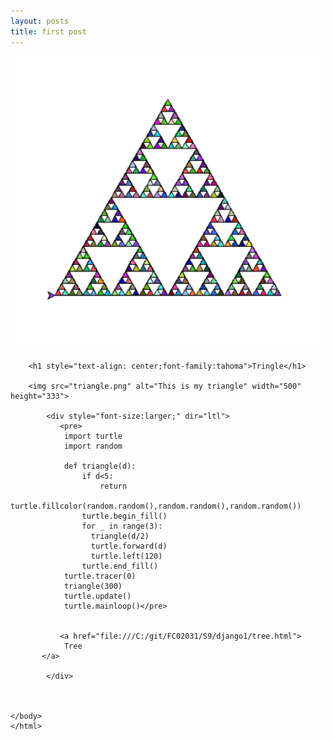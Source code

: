 ```yaml
---
layout: posts
title: first post
---
```


![alt text](../assets/images/triangle.png)
<html>
    <head>
        <title>triangle</title>
    </head>
    <body>
        
        <h1 style="text-align: center;font-family:tahoma">Tringle</h1>
        
        <img src="triangle.png" alt="This is my triangle" width="500" height="333">
        
            <div style="font-size:larger;" dir="ltl">
               <pre>
                import turtle
                import random
                
                def triangle(d):
                    if d<5:
                        return 
                    turtle.fillcolor(random.random(),random.random(),random.random())
                    turtle.begin_fill()
                    for _ in range(3):
                      triangle(d/2)
                      turtle.forward(d)
                      turtle.left(120)
                    turtle.end_fill()
                turtle.tracer(0)
                triangle(300)      
                turtle.update()
                turtle.mainloop()</pre>
                
   
               <a href="file:///C:/git/FC02031/S9/django1/tree.html">
                Tree
           </a> 
      
            </div>
            
        
       
    </body>
    </html>